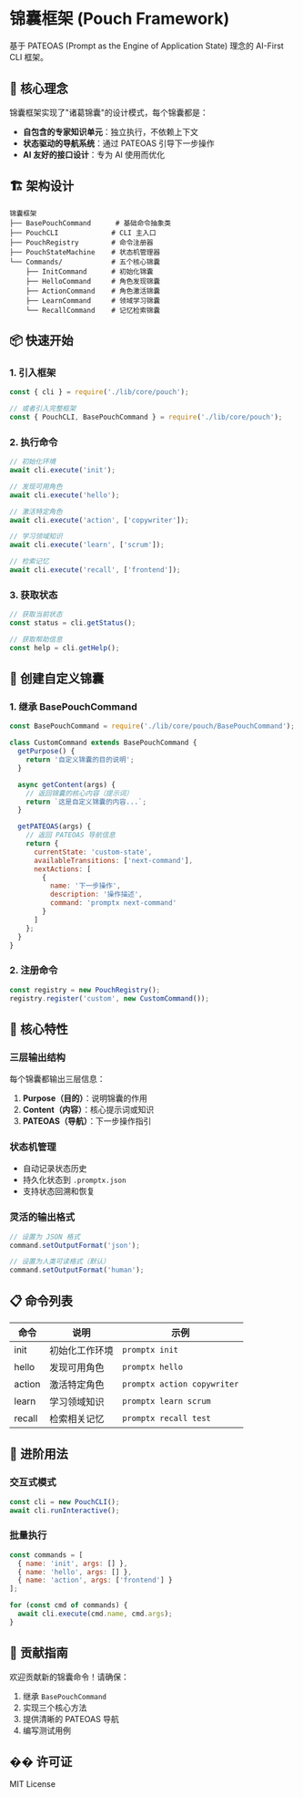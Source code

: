 # 锦囊框架 (Pouch Framework)

基于 PATEOAS (Prompt as the Engine of Application State) 理念的 AI-First CLI 框架。

## 🎯 核心理念

锦囊框架实现了"诸葛锦囊"的设计模式，每个锦囊都是：
- **自包含的专家知识单元**：独立执行，不依赖上下文
- **状态驱动的导航系统**：通过 PATEOAS 引导下一步操作
- **AI 友好的接口设计**：专为 AI 使用而优化

## 🏗️ 架构设计

```
锦囊框架
├── BasePouchCommand      # 基础命令抽象类
├── PouchCLI             # CLI 主入口
├── PouchRegistry        # 命令注册器
├── PouchStateMachine    # 状态机管理器
└── Commands/            # 五个核心锦囊
    ├── InitCommand      # 初始化锦囊
    ├── HelloCommand     # 角色发现锦囊
    ├── ActionCommand    # 角色激活锦囊
    ├── LearnCommand     # 领域学习锦囊
    └── RecallCommand    # 记忆检索锦囊
```

## 📦 快速开始

### 1. 引入框架

```javascript
const { cli } = require('./lib/core/pouch');

// 或者引入完整框架
const { PouchCLI, BasePouchCommand } = require('./lib/core/pouch');
```

### 2. 执行命令

```javascript
// 初始化环境
await cli.execute('init');

// 发现可用角色
await cli.execute('hello');

// 激活特定角色
await cli.execute('action', ['copywriter']);

// 学习领域知识
await cli.execute('learn', ['scrum']);

// 检索记忆
await cli.execute('recall', ['frontend']);
```

### 3. 获取状态

```javascript
// 获取当前状态
const status = cli.getStatus();

// 获取帮助信息
const help = cli.getHelp();
```

## 🔧 创建自定义锦囊

### 1. 继承 BasePouchCommand

```javascript
const BasePouchCommand = require('./lib/core/pouch/BasePouchCommand');

class CustomCommand extends BasePouchCommand {
  getPurpose() {
    return '自定义锦囊的目的说明';
  }

  async getContent(args) {
    // 返回锦囊的核心内容（提示词）
    return `这是自定义锦囊的内容...`;
  }

  getPATEOAS(args) {
    // 返回 PATEOAS 导航信息
    return {
      currentState: 'custom-state',
      availableTransitions: ['next-command'],
      nextActions: [
        {
          name: '下一步操作',
          description: '操作描述',
          command: 'promptx next-command'
        }
      ]
    };
  }
}
```

### 2. 注册命令

```javascript
const registry = new PouchRegistry();
registry.register('custom', new CustomCommand());
```

## 🌟 核心特性

### 三层输出结构

每个锦囊都输出三层信息：

1. **Purpose（目的）**：说明锦囊的作用
2. **Content（内容）**：核心提示词或知识
3. **PATEOAS（导航）**：下一步操作指引

### 状态机管理

- 自动记录状态历史
- 持久化状态到 `.promptx.json`
- 支持状态回溯和恢复

### 灵活的输出格式

```javascript
// 设置为 JSON 格式
command.setOutputFormat('json');

// 设置为人类可读格式（默认）
command.setOutputFormat('human');
```

## 📋 命令列表

| 命令 | 说明 | 示例 |
|------|------|------|
| init | 初始化工作环境 | `promptx init` |
| hello | 发现可用角色 | `promptx hello` |
| action | 激活特定角色 | `promptx action copywriter` |
| learn | 学习领域知识 | `promptx learn scrum` |
| recall | 检索相关记忆 | `promptx recall test` |

## 🚀 进阶用法

### 交互式模式

```javascript
const cli = new PouchCLI();
await cli.runInteractive();
```

### 批量执行

```javascript
const commands = [
  { name: 'init', args: [] },
  { name: 'hello', args: [] },
  { name: 'action', args: ['frontend'] }
];

for (const cmd of commands) {
  await cli.execute(cmd.name, cmd.args);
}
```

## 🤝 贡献指南

欢迎贡献新的锦囊命令！请确保：

1. 继承 `BasePouchCommand`
2. 实现三个核心方法
3. 提供清晰的 PATEOAS 导航
4. 编写测试用例

## �� 许可证

MIT License 
